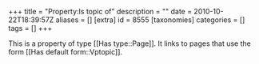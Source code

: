 +++
title = "Property:Is topic of"
description = ""
date = 2010-10-22T18:39:57Z
aliases = []
[extra]
id = 8555
[taxonomies]
categories = []
tags = []
+++

This is a property of type [[Has type::Page]]. It links to pages that use the form [[Has default form::Vptopic]].

